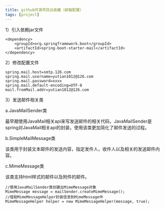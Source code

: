 ```yaml
---
title: github开源项目云收藏（邮箱配置）
tags: [project]
---
```


1）引入依赖jar文件

```
<dependency>
    <groupId>org.springframework.boot</groupId>
    <artifactId>spring-boot-starter-mail</artifactId>
</dependency>
```

2）修改配置文件

```
spring.mail.host=smtp.126.com
spring.mail.username=yutian1012@126.com
spring.mail.password=xxxx
spring.mail.default-encoding=UTF-8
mail.fromMail.addr=yutian1012@126.com
```

3）发送邮件相关类

a.JavaMailSender类

最早期使用JavaMail相关api来写发送邮件的相关代码，JavaMailSender是spring对JavaMail相关api的封装，使用该类更加简化了邮件发送的过程。

b.SimpleMailMessage类

该类用于封装文本邮件的发送内容，指定发件人，收件人以及相关的发送邮件内容。

c.MimeMessage类

该类支持html样式的邮件以及附件的邮件。

```
//使用JavaMailSender类创建出MimeMessage对象
MimeMessage message = mailSender.createMimeMessage();
//借助MimeMessageHelper封装信息到MimeMessage中
MimeMessageHelper helper = new MimeMessageHelper(message, true);
```